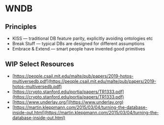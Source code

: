 # WNDB

## Principles

* KISS — traditional DB feature parity, explicitly avoiding ontologies etc
* Break Stuff — typical DBs are designed for different assumptions
* Embrace & Extend — smart people have invented good primitives



## WIP Select Resources

* [https://people.csail.mit.edu/malte/pub/papers/2019-hotos-multiversedb.pdf](https://people.csail.mit.edu/malte/pub/papers/2019-hotos-multiversedb.pdf)
* [https://crypto.stanford.edu/portia/papers/TR1333.pdf](https://crypto.stanford.edu/portia/papers/TR1333.pdf)
* [https://www.underlay.org/](https://www.underlay.org)
* [https://martin.kleppmann.com/2015/03/04/turning-the-database-inside-out.html](https://martin.kleppmann.com/2015/03/04/turning-the-database-inside-out.html)

